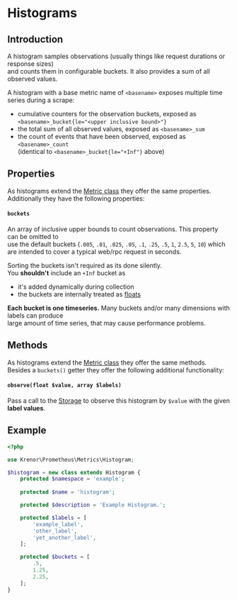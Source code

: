 Histograms
==========

## Introduction

A histogram samples observations (usually things like request durations or response sizes)  
and counts them in configurable buckets. It also provides a sum of all observed values.

A histogram with a base metric name of `<basename>` exposes multiple time series during a scrape:

* cumulative counters for the observation buckets, exposed as  
`<basename>_bucket{le="<upper inclusive bound>"}`
* the total sum of all observed values, exposed as `<basename>_sum`
* the count of events that have been observed, exposed as `<basename>_count`  
(identical to `<basename>_bucket{le="+Inf"}` above)

## Properties

As histograms extend the [Metric class](README.md) they offer the same properties.  
Additionally they have the following properties:

#### `buckets`

An array of inclusive upper bounds to count observations.  This property can be omitted to  
use the default buckets (`.005`, `.01`, `.025`, `.05`, `.1`, `.25`, `.5`, `1`, `2.5`, `5`, `10`) which  
are intended to cover a typical web/rpc request in seconds.

Sorting the buckets isn't required as its done silently.  
You **shouldn't** include an `+Inf` bucket as 
* it's added dynamically during collection
* the buckets are internally treated as [floats][string-to-float]

**Each bucket is one timeseries.** Many buckets and/or many dimensions with labels can produce  
large amount of time series, that may cause performance problems.

## Methods

As histograms extend the [Metric class](README.md) they offer the same methods.    
Besides a `buckets()` getter they offer the following additional functionality:

#### `observe(float $value, array $labels)`

Pass a call to the [Storage][storage-docs] to observe this histogram by `$value` with the given **label values**.

## Example

```php
<?php

use Krenor\Prometheus\Metrics\Histogram;

$histogram = new class extends Histogram {
    protected $namespace = 'example';
    
    protected $name = 'histogram';

    protected $description = 'Example Histogram.';

    protected $labels = [
        'example_label',
        'other_label',
        'yet_another_label',
    ];

    protected $buckets = [
        .5,
        1.25,
        2.25,
    ];
}
```
[string-to-float]: http://php.net/manual/en/language.types.string.php#language.types.string.conversion
[storage-docs]: ../storage/README.md
